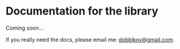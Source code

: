 # Documentation for the library

Coming soon...


If you really need the docs, please email me: [dobbikov@gmail.com](mailto:dobbikov@gmail.com).
